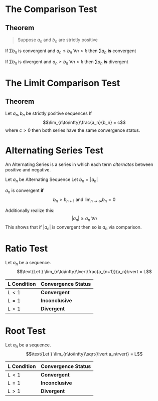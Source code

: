 # The Comparison Test
## Theorem
> Suppose $a_n$ and $b_n$ are strictly positive 

If $\sum b_n$ is convergent and $a_n \leq b_n \ \forall n \gt k$ then $\sum a_n$ **is** convergent

If $\sum b_n$ is divergent and $a_n \geq b_n \ \forall n \gt k$ then $\sum a_n$ **is** divergent

# The Limit Comparison Test
## Theorem

Let $a_n, b_n$ be strictly positive sequences
If 
$$\lim_{n\to\infty}\frac{a_n}{b_n} = c$$
where $c \gt 0$ then both series have the same convergence status.

# Alternating Series Test
An Alternating Series is a series in which each term *alternates* between positive and negative. 

Let $a_n$ be Alternating Sequence
Let $b_n = \lvert a_n \rvert$

$a_n$ is convergent **if**
$$b_n > b_{n+1} \text{ and } \lim_{n\to\infty}{b_n} = 0$$

Additionally realize this:
$$\rvert a_n \vert \geq a_n \ \forall{n}$$
This shows that if $\rvert a_n \vert$ is convergent then so is $a_n$ via comparison.

# Ratio Test 
Let $a_n$ be a sequence.
$$\text{Let } \lim_{n\to\infty}\lvert\frac{a_{n+1}}{a_n}\rvert = L$$

| L Condition | Convergence Status |
| ----------- | ------------------ |
| $L < 1$     | **Convergent**     |
| $L = 1$     | **Inconclusive**   |
| $L > 1$     | **Divergent**      | 

# Root Test
Let $a_n$ be a sequence.
$$\text{Let } \lim_{n\to\infty}\sqrt{\lvert a_n\rvert} = L$$

| L Condition | Convergence Status |
| ----------- | ------------------ |
| $L < 1$     | **Convergent**     |
| $L = 1$     | **Inconclusive**   |
| $L > 1$     | **Divergent**      | 